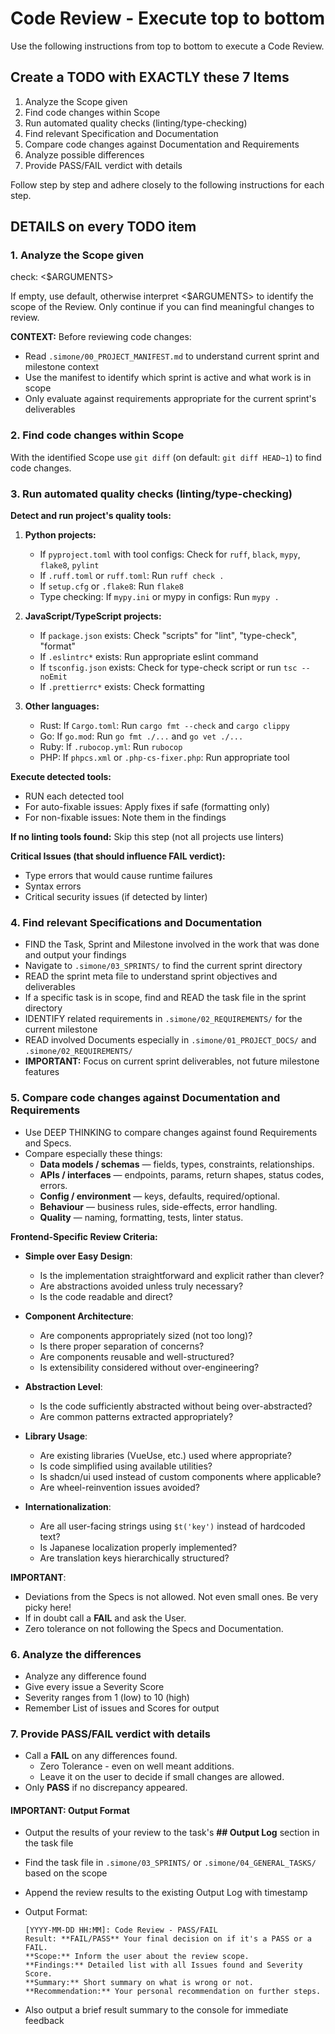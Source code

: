 # Code Review - Execute top to bottom

Use the following instructions from top to bottom to execute a Code Review.

## Create a TODO with EXACTLY these 7 Items

1. Analyze the Scope given
2. Find code changes within Scope
3. Run automated quality checks (linting/type-checking)
4. Find relevant Specification and Documentation
5. Compare code changes against Documentation and Requirements
6. Analyze possible differences
7. Provide PASS/FAIL verdict with details

Follow step by step and adhere closely to the following instructions for each step.

## DETAILS on every TODO item

### 1. Analyze the Scope given

check: <$ARGUMENTS>

If empty, use default, otherwise interpret <$ARGUMENTS> to identify the scope of the Review. Only continue if you can find meaningful changes to review.

**CONTEXT:** Before reviewing code changes:

- Read `.simone/00_PROJECT_MANIFEST.md` to understand current sprint and milestone context
- Use the manifest to identify which sprint is active and what work is in scope
- Only evaluate against requirements appropriate for the current sprint's deliverables

### 2. Find code changes within Scope

With the identified Scope use `git diff` (on default: `git diff HEAD~1`) to find code changes.

### 3. Run automated quality checks (linting/type-checking)

**Detect and run project's quality tools:**

1. **Python projects:**
   - If `pyproject.toml` with tool configs: Check for `ruff`, `black`, `mypy`, `flake8`, `pylint`
   - If `.ruff.toml` or `ruff.toml`: Run `ruff check .`
   - If `setup.cfg` or `.flake8`: Run `flake8`
   - Type checking: If `mypy.ini` or mypy in configs: Run `mypy .`

2. **JavaScript/TypeScript projects:**
   - If `package.json` exists: Check "scripts" for "lint", "type-check", "format"
   - If `.eslintrc*` exists: Run appropriate eslint command
   - If `tsconfig.json` exists: Check for type-check script or run `tsc --noEmit`
   - If `.prettierrc*` exists: Check formatting

3. **Other languages:**
   - Rust: If `Cargo.toml`: Run `cargo fmt --check` and `cargo clippy`
   - Go: If `go.mod`: Run `go fmt ./...` and `go vet ./...`
   - Ruby: If `.rubocop.yml`: Run `rubocop`
   - PHP: If `phpcs.xml` or `.php-cs-fixer.php`: Run appropriate tool

**Execute detected tools:**

- RUN each detected tool
- For auto-fixable issues: Apply fixes if safe (formatting only)
- For non-fixable issues: Note them in the findings

**If no linting tools found:** Skip this step (not all projects use linters)

**Critical Issues (that should influence FAIL verdict):**

- Type errors that would cause runtime failures
- Syntax errors
- Critical security issues (if detected by linter)

### 4. Find relevant Specifications and Documentation

- FIND the Task, Sprint and Milestone involved in the work that was done and output your findings
- Navigate to `.simone/03_SPRINTS/` to find the current sprint directory
- READ the sprint meta file to understand sprint objectives and deliverables
- If a specific task is in scope, find and READ the task file in the sprint directory
- IDENTIFY related requirements in `.simone/02_REQUIREMENTS/` for the current milestone
- READ involved Documents especially in `.simone/01_PROJECT_DOCS/` and `.simone/02_REQUIREMENTS/`
- **IMPORTANT:** Focus on current sprint deliverables, not future milestone features

### 5. Compare code changes against Documentation and Requirements

- Use DEEP THINKING to compare changes against found Requirements and Specs.
- Compare especially these things:
  - **Data models / schemas** — fields, types, constraints, relationships.
  - **APIs / interfaces** — endpoints, params, return shapes, status codes, errors.
  - **Config / environment** — keys, defaults, required/optional.
  - **Behaviour** — business rules, side-effects, error handling.
  - **Quality** — naming, formatting, tests, linter status.

**Frontend-Specific Review Criteria:**

- **Simple over Easy Design**: 
  - Is the implementation straightforward and explicit rather than clever?
  - Are abstractions avoided unless truly necessary?
  - Is the code readable and direct?

- **Component Architecture**:
  - Are components appropriately sized (not too long)?
  - Is there proper separation of concerns?
  - Are components reusable and well-structured?
  - Is extensibility considered without over-engineering?

- **Abstraction Level**:
  - Is the code sufficiently abstracted without being over-abstracted?
  - Are common patterns extracted appropriately?

- **Library Usage**:
  - Are existing libraries (VueUse, etc.) used where appropriate?
  - Is code simplified using available utilities?
  - Is shadcn/ui used instead of custom components where applicable?
  - Are wheel-reinvention issues avoided?

- **Internationalization**:
  - Are all user-facing strings using `$t('key')` instead of hardcoded text?
  - Is Japanese localization properly implemented?
  - Are translation keys hierarchically structured?

**IMPORTANT**:

- Deviations from the Specs is not allowed. Not even small ones. Be very picky here!
- If in doubt call a **FAIL** and ask the User.
- Zero tolerance on not following the Specs and Documentation.

### 6. Analyze the differences

- Analyze any difference found
- Give every issue a Severity Score
- Severity ranges from 1 (low) to 10 (high)
- Remember List of issues and Scores for output

### 7. Provide PASS/FAIL verdict with details

- Call a **FAIL** on any differences found.
  - Zero Tolerance - even on well meant additions.
  - Leave it on the user to decide if small changes are allowed.
- Only **PASS** if no discrepancy appeared.

#### IMPORTANT: Output Format

- Output the results of your review to the task's **## Output Log** section in the task file
- Find the task file in `.simone/03_SPRINTS/` or `.simone/04_GENERAL_TASKS/` based on the scope
- Append the review results to the existing Output Log with timestamp
- Output Format:

  ```
  [YYYY-MM-DD HH:MM]: Code Review - PASS/FAIL
  Result: **FAIL/PASS** Your final decision on if it's a PASS or a FAIL.
  **Scope:** Inform the user about the review scope.
  **Findings:** Detailed list with all Issues found and Severity Score.
  **Summary:** Short summary on what is wrong or not.
  **Recommendation:** Your personal recommendation on further steps.
  ```

- Also output a brief result summary to the console for immediate feedback
